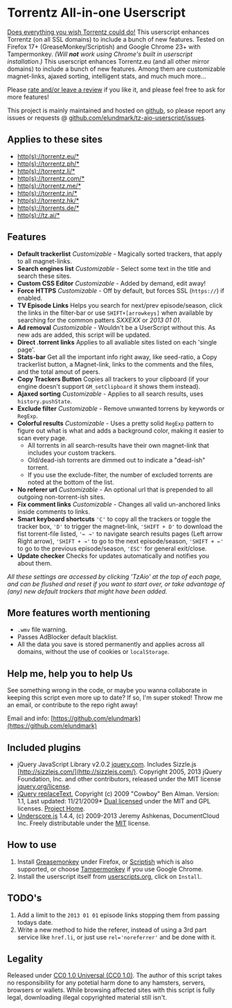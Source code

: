 # Torrentz All-in-one Userscript

[Does everything you wish Torrentz could do!](http://userscripts.org/scripts/show/125001)
This userscript enhances Torrentz (on all SSL domains) to include a bunch of new features. Tested on Firefox 17+ (GreaseMonkey/Scriptish) and Google Chrome 23+ with Tampermonkey. _(Will **not** work using Chrome's built in userscript installation.)_
This userscript enhances Torrentz.eu (and all other mirror domains) to include a bunch of new features. Among them are customizable magnet-links, ajaxed sorting, intelligent stats, and much much more...

Please [rate and/or leave a review](https://userscripts.org/scripts/reviews/125001) if you like it, and please feel free to ask for more features!

This project is mainly maintained and hosted on [github](https://github.com/elundmark/tz-aio-userscript/), so please report any issues or requests @ [github.com/elundmark/tz-aio-userscript/issues](https://github.com/elundmark/tz-aio-userscript/issues).

## Applies to these sites

* [http(s)://torrentz.eu/*](https://torrentz.eu/)
* [http(s)://torrentz.ph/*](https://torrentz.ph/)
* [http(s)://torrentz.li/*](https://torrentz.li/)
* [http(s)://torrentz.com/*](https://torrentz.com/)
* [http(s)://torrentz.me/*](https://torrentz.me/)
* [http(s)://torrentz.in/*](https://torrentz.in/)
* [http(s)://torrentz.hk/*](https://torrentz.hk/)
* [http(s)://torrents.de/*](https://torrents.de/)
* [http(s)://tz.ai/*](https://tz.ai/)

## Features

* **Default trackerlist**  _Customizable_ - Magically sorted trackers, that apply to all magnet-links.
* **Search engines list**  _Customizable_ - Select some text in the title and search these sites.
* **Custom CSS Editor** _Customizable_ - Added by demand, edit away!
* **Force HTTPS**  _Customizable_ - Off by default, but forces SSL (`https://`) if enabled.
* **TV Episode Links**  Helps you search for next/prev episode/season, click the links in the filter-bar or use `SHIFT+[arrowkeys]` when available by searching for the common patters _SXXEXX_ or _2013 01 01_.
* **Ad removal**  _Customizable_ - Wouldn't be a UserScript without this. As new ads are added, this script will be updated.
* **Direct .torrent links**  Applies to all avaliable sites listed on each 'single page'.
* **Stats-bar**  Get all the important info right away, like seed-ratio, a Copy trackerlist button, a Magnet-link, links to the comments and the files, and the total amout of peers.
* **Copy Trackers Button**  Copies all trackers to your clipboard (if your engine doesn't support `GM_setClipboard` it shows them instead).
* **Ajaxed sorting**  _Customizable_ - Applies to all search results, uses `history.pushState`.
* **Exclude filter**  _Customizable_ - Remove unwanted torrens by keywords or `RegExp`.
* **Colorful results**  _Customizable_ - Uses a pretty solid `RegExp` pattern to figure out what is what and adds a background color, making it easier to scan every page.
    * All torrents in all search-results have their own magnet-link that includes your custom trackers.
    * Old/dead-ish torrents are dimmed out to indicate a "dead-ish" torrent.
    * If you use the exclude-filter, the number of excluded torrents are noted at the bottom of the list.
* **No referer url**  _Customizable_ - An optional url that is prepended to all outgoing non-torrent-ish sites.
* **Fix comment links**  _Customizable_ - Changes all valid un-anchored links inside comments to links.
* **Smart keyboard shortcuts**  `'C'` to copy all the trackers or toggle the tracker box, `'D'` to trigger the magnet-link, `'SHIFT + D'` to download the fist torrent-file listed, `'← →'` to navigate search results pages (Left arrow Right arrow), `'SHIFT + →'` to go to the next episode/season, `'SHIFT + ←'` to go to the previous episode/season, `'ESC'` for general exit/close.
* **Update checker**  Checks for updates automatically and notifies you about them.

_All these settings are accessed by clicking 'TzAio' at the top of each page, and can be flushed and reset if you want to start over, or take advantage of (any) new default trackers that might have been added._

## More features worth mentioning

* `.wmv` file warning.
* Passes AdBlocker default blacklist.
* All the data you save is stored permanently and applies across all domains, without the use of cookies or `localStorage`.

## Help me, help you to help Us

See something wrong in the code, or maybe you wanna collaborate in keeping this script even more up to date? If so, I'm super stoked! Throw me an email, or contribute to the repo right away!

Email and info: [https://github.com/elundmark](https://github.com/elundmark)

## Included plugins

* jQuery JavaScript Library v2.0.2 [jquery.com](http://jquery.com/). Includes Sizzle.js [http://sizzlejs.com/](http://sizzlejs.com/). Copyright 2005, 2013 jQuery Foundation, Inc. and other contributors, released under the MIT license [jquery.org/license](http://jquery.org/license).
* [jQuery replaceText](http://github.com/cowboy/jquery-replacetext/), Copyright (c) 2009 "Cowboy" Ben Alman. Version: 1.1, Last updated: 11/21/2009* [Dual licensed](http://benalman.com/about/license/) under the MIT and GPL licenses. [Project Home](http://benalman.com/projects/jquery-replacetext-plugin/).
* [Underscore.js](http://underscorejs.org/) 1.4.4, (c) 2009-2013 Jeremy Ashkenas, DocumentCloud Inc. Freely distributable under the [MIT](http://www.opensource.org/licenses/mit-license.php) license.

## How to use

1. Install [Greasemonkey](https://addons.mozilla.org/en-US/firefox/addon/greasemonkey/) under Firefox, or [Scriptish](https://addons.mozilla.org/en-US/firefox/addon/scriptish/) which is also supported, or choose [Tampermonkey](https://chrome.google.com/webstore/detail/dhdgffkkebhmkfjojejmpbldmpobfkfo) if you use Google Chrome.
2. Install the userscript itself from [userscripts.org](http://userscripts.org/scripts/show/125001), click on `Install`.

## TODO's

1. Add a limit to the `2013 01 01` episode links stopping them from passing todays date.
2. Write a new method to hide the referer, instead of using a 3rd part service like `href.li`, or just use `rel='noreferrer'` and be done with it.

## Legality

Released under [CC0 1.0 Universal (CC0 1.0)](http://creativecommons.org/publicdomain/zero/1.0/).
The author of this script takes no responsibility for any potetial harm done to any hamsters, servers, browsers or wallets. While browsing affected sites with this script is fully legal, downloading illegal copyrighted material still isn't.
